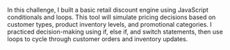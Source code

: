 In this challenge, I built a basic retail discount engine using JavaScript conditionals and loops. This tool will simulate pricing decisions based on customer types, product inventory levels, and promotional categories. 
I practiced decision-making using if, else if, and switch statements, then use loops to cycle through customer orders and inventory updates. 

